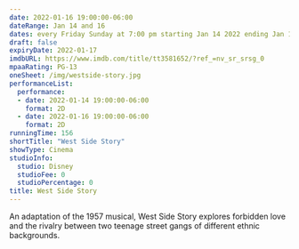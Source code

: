 ```yaml
---
date: 2022-01-16 19:00:00-06:00
dateRange: Jan 14 and 16
dates: every Friday Sunday at 7:00 pm starting Jan 14 2022 ending Jan 16  2022
draft: false
expiryDate: 2022-01-17
imdbURL: https://www.imdb.com/title/tt3581652/?ref_=nv_sr_srsg_0
mpaaRating: PG-13
oneSheet: /img/westside-story.jpg
performanceList:
  performance:
  - date: 2022-01-14 19:00:00-06:00
    format: 2D
  - date: 2022-01-16 19:00:00-06:00
    format: 2D
runningTime: 156
shortTitle: "West Side Story"
showType: Cinema
studioInfo:
  studio: Disney
  studioFee: 0
  studioPercentage: 0
title: West Side Story
---
```


An adaptation of the 1957 musical, West Side Story explores forbidden love and the rivalry between two teenage street gangs of different ethnic backgrounds.
